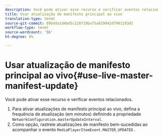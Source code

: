 ```yaml
---
description: Você pode ativar esse recurso e verificar eventos relacionados.
title: Usar atualização de manifesto principal ao vivo
translation-type: tm+mt
source-git-commit: 89bdda1d4bd5c126f19ba75a819942df901183d1
workflow-type: tm+mt
source-wordcount: '56'
ht-degree: 0%

---
```



# Usar atualização de manifesto principal ao vivo{#use-live-master-manifest-update}

Você pode ativar esse recurso e verificar eventos relacionados.

1. Para ativar atualizações de manifesto principal ao vivo, defina a frequência de atualização (em minutos) definindo a propriedade `NetworkConfiguration.masterUpdateInterval`.
1. Como opção, rastreie atualizações de manifesto bem-sucedidas ao acompanhar o evento `MediaPlayerItemEvent.MASTER_UPDATED` .
